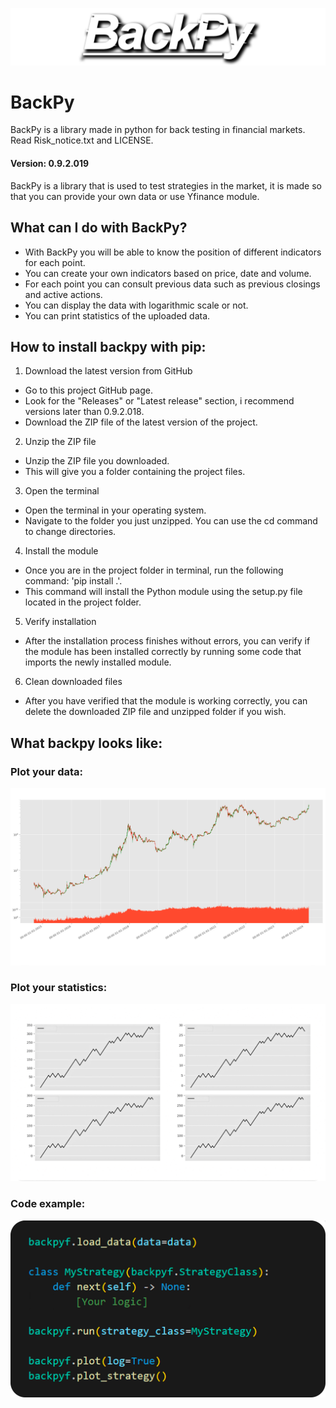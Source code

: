 ![BackPy logo](images/logo.png)
# BackPy
BackPy is a library made in python for back testing in financial markets.
Read Risk_notice.txt and LICENSE.

  #### Version: 0.9.2.019

BackPy is a library that is used to test strategies in the market, 
it is made so that you can provide your own data or use Yfinance module.

## What can I do with BackPy?

- With BackPy you will be able to know the position of different indicators for each point.
- You can create your own indicators based on price, date and volume.
- For each point you can consult previous data such as previous closings and active actions.
- You can display the data with logarithmic scale or not.
- You can print statistics of the uploaded data.

## How to install backpy with pip:

1. Download the latest version from GitHub
- Go to this project GitHub page.
- Look for the "Releases" or "Latest release" section, i recommend versions later than 0.9.2.018.
- Download the ZIP file of the latest version of the project.
2. Unzip the ZIP file
- Unzip the ZIP file you downloaded.
- This will give you a folder containing the project files.
3. Open the terminal
- Open the terminal in your operating system.
- Navigate to the folder you just unzipped. You can use the cd command to change directories.
4. Install the module
- Once you are in the project folder in terminal, run the following command: 'pip install .'.
- This command will install the Python module using the setup.py file located in the project folder.
5. Verify installation
- After the installation process finishes without errors, you can verify if the module has been installed correctly by running some code that imports the newly installed module.
6. Clean downloaded files
- After you have verified that the module is working correctly, you can delete the downloaded ZIP file and unzipped folder if you wish.

## What backpy looks like:

### Plot your data:
![matplotlib data plot](images/img2.png)
### Plot your statistics:
![matplotlib statistics plot](images/img3.png)
### Code example:
![code image](images/img1.png)
